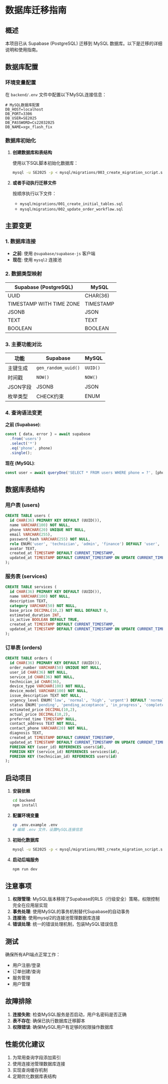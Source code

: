 # 数据库迁移指南

## 概述

本项目已从 Supabase (PostgreSQL) 迁移到 MySQL 数据库。以下是迁移的详细说明和使用指南。

## 数据库配置

### 环境变量配置

在 `backend/.env` 文件中配置以下MySQL连接信息：

```env
# MySQL数据库配置
DB_HOST=localhost
DB_PORT=3306
DB_USER=SE2025
DB_PASSWORD=Cs22032025
DB_NAME=xgx_flash_fix
```

### 数据库初始化

1. **创建数据库和表结构**

   使用以下SQL脚本初始化数据库：
   ```bash
   mysql -u SE2025 -p < mysql/migrations/003_create_migration_script.sql
   ```

2. **或者手动执行迁移文件**

   按顺序执行以下文件：
   - `mysql/migrations/001_create_initial_tables.sql`
   - `mysql/migrations/002_update_order_workflow.sql`

## 主要变更

### 1. 数据库连接

- **之前**: 使用 `@supabase/supabase-js` 客户端
- **现在**: 使用 `mysql2` 连接池

### 2. 数据类型映射

| Supabase (PostgreSQL) | MySQL |
|----------------------|-------|
| UUID | CHAR(36) |
| TIMESTAMP WITH TIME ZONE | TIMESTAMP |
| JSONB | JSON |
| TEXT | TEXT |
| BOOLEAN | BOOLEAN |

### 3. 主要功能对比

| 功能 | Supabase | MySQL |
|------|----------|-------|
| 主键生成 | `gen_random_uuid()` | `UUID()` |
| 时间戳 | `NOW()` | `NOW()` |
| JSON字段 | JSONB | JSON |
| 枚举类型 | CHECK约束 | ENUM |

### 4. 查询语法变更

**之前 (Supabase)**:
```javascript
const { data, error } = await supabase
  .from('users')
  .select('*')
  .eq('phone', phone)
  .single();
```

**现在 (MySQL)**:
```javascript
const user = await queryOne('SELECT * FROM users WHERE phone = ?', [phone]);
```

## 数据库表结构

### 用户表 (users)
```sql
CREATE TABLE users (
  id CHAR(36) PRIMARY KEY DEFAULT (UUID()),
  name VARCHAR(100) NOT NULL,
  phone VARCHAR(20) UNIQUE NOT NULL,
  email VARCHAR(255),
  password_hash VARCHAR(255) NOT NULL,
  role ENUM('user', 'technician', 'admin', 'finance') DEFAULT 'user',
  avatar TEXT,
  created_at TIMESTAMP DEFAULT CURRENT_TIMESTAMP,
  updated_at TIMESTAMP DEFAULT CURRENT_TIMESTAMP ON UPDATE CURRENT_TIMESTAMP
);
```

### 服务表 (services)
```sql
CREATE TABLE services (
  id CHAR(36) PRIMARY KEY DEFAULT (UUID()),
  name VARCHAR(100) NOT NULL,
  description TEXT,
  category VARCHAR(50) NOT NULL,
  base_price DECIMAL(10,2) NOT NULL DEFAULT 0,
  estimated_duration INT,
  is_active BOOLEAN DEFAULT TRUE,
  created_at TIMESTAMP DEFAULT CURRENT_TIMESTAMP,
  updated_at TIMESTAMP DEFAULT CURRENT_TIMESTAMP ON UPDATE CURRENT_TIMESTAMP
);
```

### 订单表 (orders)
```sql
CREATE TABLE orders (
  id CHAR(36) PRIMARY KEY DEFAULT (UUID()),
  order_number VARCHAR(50) UNIQUE NOT NULL,
  user_id CHAR(36) NOT NULL,
  service_id CHAR(36) NOT NULL,
  technician_id CHAR(36),
  device_type VARCHAR(100) NOT NULL,
  device_model VARCHAR(100) NOT NULL,
  issue_description TEXT NOT NULL,
  urgency_level ENUM('low', 'normal', 'high', 'urgent') DEFAULT 'normal',
  status ENUM('pending', 'pending_acceptance', 'in_progress', 'completed', 'cancelled', 'paid', 'accepted') DEFAULT 'pending',
  estimated_price DECIMAL(10,2),
  actual_price DECIMAL(10,2),
  preferred_time TIMESTAMP NULL,
  contact_address TEXT NOT NULL,
  contact_phone VARCHAR(20) NOT NULL,
  diagnosis TEXT,
  created_at TIMESTAMP DEFAULT CURRENT_TIMESTAMP,
  updated_at TIMESTAMP DEFAULT CURRENT_TIMESTAMP ON UPDATE CURRENT_TIMESTAMP,
  FOREIGN KEY (user_id) REFERENCES users(id),
  FOREIGN KEY (service_id) REFERENCES services(id),
  FOREIGN KEY (technician_id) REFERENCES users(id)
);
```

## 启动项目

1. **安装依赖**
   ```bash
   cd backend
   npm install
   ```

2. **配置环境变量**
   ```bash
   cp .env.example .env
   # 编辑 .env 文件，设置MySQL连接信息
   ```

3. **初始化数据库**
   ```bash
   mysql -u SE2025 -p < mysql/migrations/003_create_migration_script.sql
   ```

4. **启动后端服务**
   ```bash
   npm run dev
   ```

## 注意事项

1. **权限管理**: MySQL版本移除了Supabase的RLS（行级安全）策略，权限控制完全在应用层实现
2. **事务处理**: 使用MySQL的事务机制替代Supabase的自动事务
3. **连接池**: 使用mysql2的连接池管理数据库连接
4. **错误处理**: 统一的错误处理机制，包装MySQL错误信息

## 测试

确保所有API端点正常工作：
- 用户注册/登录
- 订单创建/查询
- 服务管理
- 用户管理

## 故障排除

1. **连接失败**: 检查MySQL服务是否启动，用户名密码是否正确
2. **表不存在**: 确保已执行数据库迁移脚本
3. **权限错误**: 确保MySQL用户有足够的权限操作数据库

## 性能优化建议

1. 为常用查询字段添加索引
2. 使用连接池管理数据库连接
3. 实现查询缓存机制
4. 定期优化数据库表结构